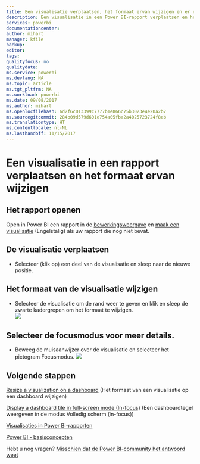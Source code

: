 ```yaml
---
title: Een visualisatie verplaatsen, het formaat ervan wijzigen en er een pop-out van maken
description: Een visualisatie in een Power BI-rapport verplaatsen en het formaat ervan wijzigen
services: powerbi
documentationcenter: 
author: mihart
manager: kfile
backup: 
editor: 
tags: 
qualityfocus: no
qualitydate: 
ms.service: powerbi
ms.devlang: NA
ms.topic: article
ms.tgt_pltfrm: NA
ms.workload: powerbi
ms.date: 09/08/2017
ms.author: mihart
ms.openlocfilehash: 6d2f6c013399c7777b1e866c75b3023e4e20a2b7
ms.sourcegitcommit: 284b09d579d601e754a05fba2a4025723724f8eb
ms.translationtype: HT
ms.contentlocale: nl-NL
ms.lasthandoff: 11/15/2017
---
```

# <a name="move-and-resize-a-visualization-in-a-report"></a>Een visualisatie in een rapport verplaatsen en het formaat ervan wijzigen
## <a name="open-the-report"></a>Het rapport openen
Open in Power BI een rapport in de [bewerkingsweergave](service-reading-view-and-editing-view.md) en [maak een visualisatie](power-bi-report-add-visualizations-i.md) (Engelstalig) als uw rapport die nog niet bevat.

## <a name="move-the-visualization"></a>De visualisatie verplaatsen
* Selecteer (klik op) een deel van de visualisatie en sleep naar de nieuwe positie. 

## <a name="resize-the-visualization"></a>Het formaat van de visualisatie wijzigen
* Selecteer de visualisatie om de rand weer te geven en klik en sleep de zwarte kadergrepen om het formaat te wijzigen.  
  ![](media/power-bi-visualization-move-and-resize/untitled.gif)

## <a name="select-focus-mode-to-see-more-detail"></a>Selecteer de focusmodus voor meer details.
* Beweeg de muisaanwijzer over de visualisatie en selecteer het pictogram Focusmodus.
  ![](media/power-bi-visualization-move-and-resize/pbi_popouticon.jpg)

## <a name="next-steps"></a>Volgende stappen
[Resize a visualization on a dashboard](service-dashboard-edit-tile.md) (Het formaat van een visualisatie op een dashboard wijzigen)

[Display a dashboard tile in full-screen mode (In-focus)](service-focus-mode.md) (Een dashboardtegel weergeven in de modus Volledig scherm (in-focus))

[Visualisaties in Power BI-rapporten](power-bi-report-visualizations.md)

[Power BI - basisconcepten](service-basic-concepts.md)  

Hebt u nog vragen? [Misschien dat de Power BI-community het antwoord weet](http://community.powerbi.com/)

